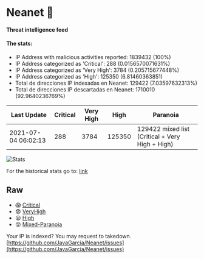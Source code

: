 # Neanet :hocho:
#### Threat intelligence feed
#### The stats:

- IP Address with malicious activities reported: 1839432 (100%)
- IP Address categorized as 'Critical':  288 (0.0156570071631%)
- IP Address categorized as 'Very High':  3784 (0.205715677448%)
- IP Address categorized as 'High':  125350 (6.81460363851)
- Total de direcciones IP indexadas en Neanet:  129422 (7.03597632313%)
- Total de direcciones IP descartadas en Neanet:  1710010 (92.9640236769%)

| Last Update | Critical | Very High | High | Paranoia |
| --- | --- | --- | --- | --- |
| 2021-07-04 06:02:13 | 288 | 3784 | 125350 | 129422 mixed list (Critical + Very High + High)|

![Stats](https://docs.google.com/spreadsheets/d/e/2PACX-1vSnaNMIXVabIpDJjufMlzH7poXnshF3mgd8Is1g9ytUEzVsP5my4Trn8f-xkoLLQ38xpL3HtmUexLo6/pubchart?oid=501124687&format=image)

For the historical stats go to: [link](/stats.csv)
## Raw
- :scream: [Critical](https://raw.githubusercontent.com/JavaGarcia/Neanet/master/blacklists/neanet_critical.txt)
- :fearful: [VeryHigh](https://raw.githubusercontent.com/JavaGarcia/Neanet/master/blacklists/neanet_veryHigh.txtt)
- :frowning: [High](https://raw.githubusercontent.com/JavaGarcia/Neanet/master/blacklists/neanet_high.txt)
- :dizzy_face: [Mixed-Paranoia](https://raw.githubusercontent.com/JavaGarcia/Neanet/master/blacklists/neanet_all.txt)


Your IP is indexed? You may request to takedown. [https://github.com/JavaGarcia/Neanet/issues](https://github.com/JavaGarcia/Neanet/issues)























































































































































































































































































































































































































































































































































































































































































































































































































































































































































































































































































































































































































































































































































































































































































































































































































































































































































































































































































































































































































































































































































































































































































































































































































































































































































































































































































































































































































































































































































































































































































































































































































































































































































































































































































































































































































































































































































































































































































































































































































































































































































































































































































































































































































































































































































































































































































































































































































































































































































































































































































































































































































































































































































































































































































































































































































































































































































































































































































































































































































































































































































































































































































































































































































































































































































































































































































































































































































































































































































































































































































































































































































































































































































































































































































































































































